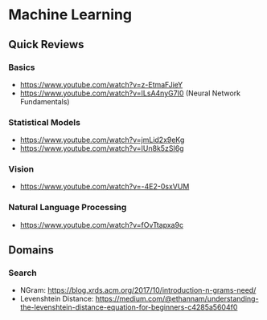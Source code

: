 # Machine Learning

## Quick Reviews

### Basics

- https://www.youtube.com/watch?v=z-EtmaFJieY
- https://www.youtube.com/watch?v=ILsA4nyG7I0 (Neural Network Fundamentals)

### Statistical Models

- https://www.youtube.com/watch?v=jmLid2x9eKg
- https://www.youtube.com/watch?v=IUn8k5zSI6g

### Vision

- https://www.youtube.com/watch?v=-4E2-0sxVUM

### Natural Language Processing

- https://www.youtube.com/watch?v=fOvTtapxa9c

## Domains

### Search

- NGram: https://blog.xrds.acm.org/2017/10/introduction-n-grams-need/
- Levenshtein Distance: https://medium.com/@ethannam/understanding-the-levenshtein-distance-equation-for-beginners-c4285a5604f0
